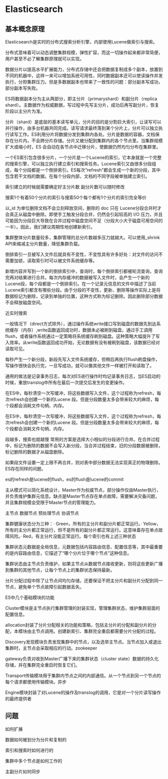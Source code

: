 # Elasticsearch

## 基本概念原理

Elasticsearch是实时的分布式搜索分析引擎，内部使用Lucene做索引与搜索。

分布式意味着可以动态调整集群规模，弹性扩容，而这一切操作起来都非常简便，用户甚至不必了解集群原理就可以实现。

数据分片以提高水平扩展能力，分布式存储中还会把数据复制成多个副本，放置到不同的机器中，这样一来可以增加系统可用性，同时数据副本还可以使读操作并发执行，分担集群压力。但是多数据副本也带来了一致性的问题：部分副本写成功，部分副本写失败。

ES将数据副本分为主从两部分，即主分片（primaryshard）和副分片（replica shard）。主数据作为权威数据，写过程中先写主分片，成功后再写副分片，恢复阶段以主分片为准。

分片（shard）是底层的基本读写单元，分片的目的是分割巨大索引，让读写可以并行操作，由多台机器共同完成。读写请求最终落到某个分片上，分片可以独立执行读写工作。ES利用分片将数据分发到集群内各处。分片是数据的容器，文档保存在分片内，不会跨分片存储。分片又被分配到集群内的各个节点里。当集群规模扩大或缩小时，ES 会自动在各节点中迁移分片，使数据仍然均匀分布在集群里。

一个ES索引包含很多分片，一个分片是一个Lucene的索引，它本身就是一个完整的搜索引擎，可以独立执行建立索引和搜索任务。Lucene索引又由很多分段组成，每个分段都是一个倒排索引。ES每次“refresh”都会生成一个新的分段，其中包含若干文档的数据。在每个分段内部，文档的不同字段被单独建立索引。

索引建立的时候就需要确定好主分片数 副分片数可以随时修改

搜索1个有着50个分片的索引与搜索50个每个都有1个分片的索引完全等价

以_id 为单位删除文档不会立刻释放空间，删除的 doc 只在 Lucene分段合并时才会真正从磁盘中删除。即使手工触发分段合并，仍然会引起较高的 I/O 压力，并且可能因为分段巨大导致在合并过程中磁盘空间不足（分段大小大于磁盘可用空间的一半）。因此，我们建议周期性地创建新索引。

集群整体分片数量较多，集群管理的总分片数越多压力就越大。可以使用_shrink API来缩减主分片数量，降低集群负载。

倒排索引一旦被写入文件后就具有不变性，不变性具有许多好处：对文件的访问不需要加锁，读取索引时可以被文件系统缓存等。

新增内容并写到一个新的倒排索引中，查询时，每个倒排索引都被轮流查询，查询完再对结果进行合并。每次内存缓冲的数据被写入文件时，会产生一个新的Lucene段，每个段都是一个倒排索引。在一个记录元信息的文件中描述了当前Lucene索引都含有哪些分段。由于分段的不变性，更新、删除等操作实际上是将数据标记为删除，记录到单独的位置，这种方式称为标记删除。因此删除部分数据不会释放磁盘空间。

近实时搜索

一般情况下（direct方式除外），通过操作系统write接口写到磁盘的数据先到达系统缓存（内存）,write函数返回成功时，数据未必被刷到磁盘。通过手工调用flush，或者操作系统通过一定策略将系统缓存刷到磁盘。这种策略大幅提升了写入效率。从write函数返回成功开始，无论数据有没有被刷到磁盘，该数据已经对读取可见。

每秒产生一个新分段，新段先写入文件系统缓存，但稍后再执行flush刷盘操作，写操作很快会执行完，一旦写成功，就可以像其他文件一样被打开和读取了。

通用的做法是记录事务日志，每次对ES进行操作时均记录事务日志，当ES启动的时候，重放translog中所有在最后一次提交后发生的变更操作。

在ES中，每秒清空一次写缓冲，将这些数据写入文件，这个过程称为refresh，每次refresh会创建一个新的Lucene 段。但是分段数量太多会带来较大的麻烦，每个段都会消耗文件句柄、内存。

在ES中，每秒清空一次写缓冲，将这些数据写入文件，这个过程称为refresh，每次refresh会创建一个新的Lucene 段。但是分段数量太多会带来较大的麻烦，每个段都会消耗文件句柄、内存。

段越多，搜索也就越慢 常用的方案是选择大小相似的分段进行合并。在合并过程中，标记为删除的数据不会写入新分段，当合并过程结束，旧的分段数据被删除，标记删除的数据才从磁盘删除。

如果段文件设置一定上限不再合并，则对表中部分数据无法实现真正的物理删除。ES存在同样的问题。

es的refresh是lucene的flush，es的flush是lucene的commit

主从模式可以简化系统设计，Master作为权威节点，部分操作仅由Master执行，并负责维护集群元信息。缺点是Master节点存在单点故障，需要解决灾备问题，并且集群规模会受限于Master节点的管理能力。

主节点 数据节点 预处理节点 协调节点

集群健康状态分为三种：· Green，所有的主分片和副分片都正常运行。· Yellow，所有的主分片都正常运行，但不是所有的副分片都正常运行。这意味着存在单点故障风险。· Red，有主分片没能正常运行。每个索引也有上述三种状态

集群状态元数据是全局信息，元数据包括内容路由信息、配置信息等，其中最重要的是内容路由信息，它描述了“哪个分片位于哪个节点”这种信息。

集群状态由主节点负责维护，如果主节点从数据节点接收更新，则将这些更新广播到集群的其他节点，让每个节点上的集群状态保持最新。

分片分配过程中除了让节点间均匀存储，还要保证不把主分片和副分片分配到同一节点，避免单个节点故障引起数据丢失。

ES中几个基础模块的功能

Cluster模块是主节点执行集群管理的封装实现，管理集群状态，维护集群层面的配置信息。

allocation封装了分片分配相关的功能和策略，包括主分片的分配和副分片的分配，本模块由主节点调用。创建新索引、集群完全重启都需要分片分配的过程。

Discovery发现模块负责发现集群中的节点，以及选举主节点。当节点加入或退出集群时，主节点会采取相应的行动。zookeeper

gateway负责对收到Master广播下来的集群状态（cluster state）数据的持久化存储，并在集群完全重启时恢复它们。

Transport传输模块用于集群内节点之间的内部通信。从一个节点到另一个节点的每个请求都使用传输模块。异步

Engine模块封装了对Lucene的操作及translog的调用，它是对一个分片读写操作的最终提供者

## 问题

如何扩展

数据如何被划分为分片和复制的

索引和搜索时如何进行的

集群中多个节点是如何工作的

主副分片如何同步